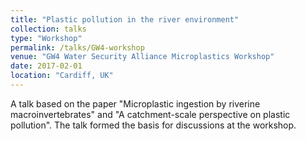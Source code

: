 ```yaml
---
title: "Plastic pollution in the river environment"
collection: talks
type: "Workshop"
permalink: /talks/GW4-workshop
venue: "GW4 Water Security Alliance Microplastics Workshop"
date: 2017-02-01
location: "Cardiff, UK"
---
```


A talk based on the paper "Microplastic ingestion by riverine macroinvertebrates" and "A catchment-scale perspective on plastic pollution". The talk formed the basis for discussions at the workshop.

